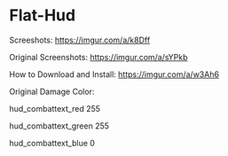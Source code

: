 # Flat-Hud

Screeshots: https://imgur.com/a/k8Dff

Original Screenshots: https://imgur.com/a/sYPkb

How to Download and Install: https://imgur.com/a/w3Ah6

Original Damage Color:

hud_combattext_red 255

hud_combattext_green 255

hud_combattext_blue 0
